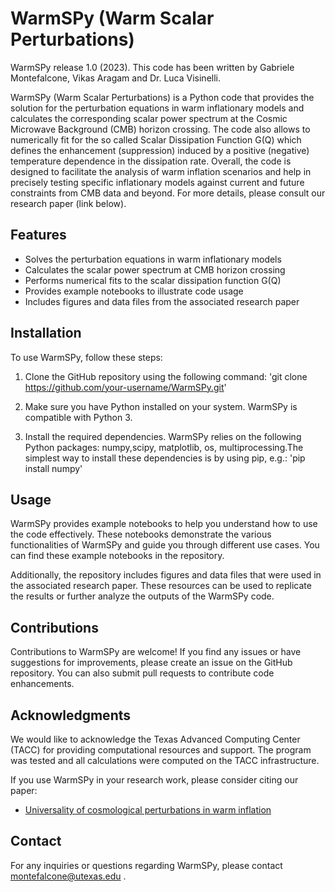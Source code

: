 # WarmSPy (Warm Scalar Perturbations)

WarmSPy release 1.0 (2023). This code has been written by Gabriele Montefalcone, Vikas Aragam and Dr. Luca Visinelli.

WarmSPy (Warm Scalar Perturbations) is a Python code that provides the solution for the perturbation equations in warm inflationary models and calculates the corresponding scalar power spectrum at the Cosmic Microwave Background (CMB) horizon crossing.
The code also allows to numerically fit for the so called Scalar Dissipation Function G(Q) which defines the enhancement (suppression) induced by a positive (negative) temperature dependence in the dissipation rate. Overall, the code is designed to 
facilitate the analysis of warm inflation scenarios and help in precisely testing specific inflationary models against current and future constraints from CMB data and beyond.
For more details, please consult our research paper (link below).

## Features

- Solves the perturbation equations in warm inflationary models
- Calculates the scalar power spectrum at CMB horizon crossing
- Performs numerical fits to the scalar dissipation function G(Q)
- Provides example notebooks to illustrate code usage
- Includes figures and data files from the associated research paper

## Installation

To use WarmSPy, follow these steps:

1. Clone the GitHub repository using the following command:
'git clone https://github.com/your-username/WarmSPy.git'

2. Make sure you have Python installed on your system. WarmSPy is compatible with Python 3.

3. Install the required dependencies. WarmSPy relies on the following Python packages: numpy,scipy, matplotlib, os, multiprocessing.The simplest way to install these dependencies is by using pip, e.g.:
'pip install numpy'

## Usage
WarmSPy provides example notebooks to help you understand how to use the code effectively. These notebooks demonstrate the various functionalities of WarmSPy and guide you through different use cases. You can find these example notebooks in the repository.

Additionally, the repository includes figures and data files that were used in the associated research paper. These resources can be used to replicate the results or further analyze the outputs of the WarmSPy code.

## Contributions
Contributions to WarmSPy are welcome! If you find any issues or have suggestions for improvements, please create an issue on the GitHub repository. You can also submit pull requests to contribute code enhancements.

## Acknowledgments

We would like to acknowledge the Texas Advanced Computing Center (TACC) for providing computational resources and support. The program was tested and all calculations were computed on the TACC infrastructure.

If you use WarmSPy in your research work, please consider citing our paper:

- [Universality of cosmological perturbations in warm inflation](https://doi.org/xxx/xxx-xxx)

## Contact
For any inquiries or questions regarding WarmSPy, please contact montefalcone@utexas.edu .

